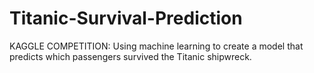 # Titanic-Survival-Prediction
KAGGLE COMPETITION: Using machine learning to create a model that predicts which passengers survived the Titanic shipwreck.
